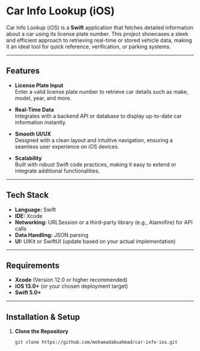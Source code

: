 # Car Info Lookup (iOS)

Car Info Lookup (iOS) is a **Swift** application that fetches detailed information about a car using its license plate number. This project showcases a sleek and efficient approach to retrieving real-time or stored vehicle data, making it an ideal tool for quick reference, verification, or parking systems.

---

## Features

- **License Plate Input**  
  Enter a valid license plate number to retrieve car details such as make, model, year, and more.

- **Real-Time Data**  
  Integrates with a backend API or database to display up-to-date car information instantly.

- **Smooth UI/UX**  
  Designed with a clean layout and intuitive navigation, ensuring a seamless user experience on iOS devices.

- **Scalability**  
  Built with robust Swift code practices, making it easy to extend or integrate additional functionalities.

---

## Tech Stack

- **Language:** Swift
- **IDE:** Xcode
- **Networking:** URLSession or a third-party library (e.g., Alamofire) for API calls
- **Data Handling:** JSON parsing
- **UI:** UIKit or SwiftUI (update based on your actual implementation)

---

## Requirements

- **Xcode** (Version 12.0 or higher recommended)
- **iOS 13.0+** (or your chosen deployment target)
- **Swift 5.0+**

---

## Installation & Setup

1. **Clone the Repository**  
   ```bash
   git clone https://github.com/mohamadabuahmad/car-info-ios.git
